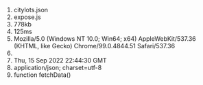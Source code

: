 1. citylots.json
2. expose.js
3. 778kb
4. 125ms
5. Mozilla/5.0 (Windows NT 10.0; Win64; x64) AppleWebKit/537.36 (KHTML, like Gecko) Chrome/99.0.4844.51 Safari/537.36
6. 
7. Thu, 15 Sep 2022 22:44:30 GMT
8. application/json; charset=utf-8
9. function fetchData()
